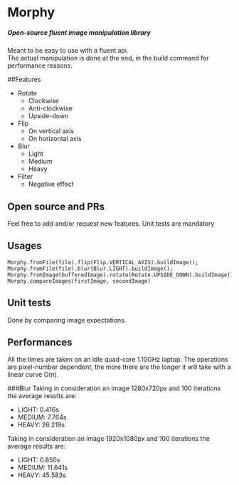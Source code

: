 # Morphy
##### Open-source fluent image manipulation library
Meant to be easy to use with a fluent api.<br>
The actual manipulation is done at the end, in the build command for performance reasons. 

##Features
 - Rotate
    - Clockwise
    - Anti-clockwise
    - Upside-down
 - Flip
    - On vertical axis
    - On horizontal axis
 - Blur
    - Light
    - Medium
    - Heavy
 - Filter
    - Negative effect
 
## Open source and PRs
Feel free to add and/or request new features.
Unit tests are mandatory

## Usages
```
Morphy.fromFile(file).flip(Flip.VERTICAL_AXIS).buildImage();
Morphy.fromFile(file).blur(Blur.LIGHT).buildImage();
Morphy.fromImage(bufferedImage).rotate(Rotate.UPSIDE_DOWN).buildImage();
Morphy.compareImages(firstImage, secondImage)
```
## Unit tests
Done by comparing image expectations.

## Performances
All the times are taken on an idle quad-core 1.10GHz laptop. The operations are pixel-number dependent, the more there are the longer it will take with a linear curve O(n).

###Blur
Taking in consideration an image 1280x720px and 100 iterations the average results are:
- LIGHT: 0.416s
- MEDIUM: 7.764s
- HEAVY: 26.219s

Taking in consideration an image 1920x1080px and 100 iterations the average results are:
- LIGHT: 0.850s
- MEDIUM: 11.641s
- HEAVY: 45.583s

